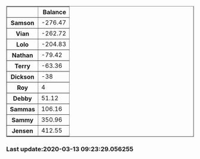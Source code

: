 <table border="1" class="dataframe">
  <thead>
    <tr style="text-align: right;">
      <th></th>
      <th>Balance</th>
    </tr>
  </thead>
  <tbody>
    <tr>
      <th>Samson</th>
      <td>-276.47</td>
    </tr>
    <tr>
      <th>Vian</th>
      <td>-262.72</td>
    </tr>
    <tr>
      <th>Lolo</th>
      <td>-204.83</td>
    </tr>
    <tr>
      <th>Nathan</th>
      <td>-79.42</td>
    </tr>
    <tr>
      <th>Terry</th>
      <td>-63.36</td>
    </tr>
    <tr>
      <th>Dickson</th>
      <td>-38</td>
    </tr>
    <tr>
      <th>Roy</th>
      <td>4</td>
    </tr>
    <tr>
      <th>Debby</th>
      <td>51.12</td>
    </tr>
    <tr>
      <th>Sammas</th>
      <td>106.16</td>
    </tr>
    <tr>
      <th>Sammy</th>
      <td>350.96</td>
    </tr>
    <tr>
      <th>Jensen</th>
      <td>412.55</td>
    </tr>
  </tbody>
</table><H3>Last update:2020-03-13 09:23:29.056255</H3>